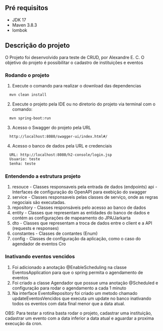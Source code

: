 ## Pré requisitos

* JDK 17
* Maven 3.8.3
* lombok

## Descrição do projeto

O Projeto foi desenvolvido para teste de CRUD, por Alexandre E. C.
O objetivo do projeto é possibilitar o cadastro de instituições e eventos

### Rodando o projeto
1. Execute o comando para realizar o download das dependencias
```bash
  mvn clean install
```
2. Execute o projeto pela IDE ou no diretorio do projeto via terminal com o comando:
```bash
  mvn spring-boot:run
```
3. Acesso o Swagger do projeto pela URL
```bash
  http://localhost:8080/swagger-ui/index.html#/
```
4. Acesso o banco de dados pela URL e credenciais
```bash
  URL: http://localhost:8080/h2-console/login.jsp
  Usuario: teste
  Senha: teste
```

### Entendendo a estrutura projeto
1. resouce - Classes responsaveis pela entrada de dados (endpoints)
 api - Interfaces de configuração do OpenAPI para exebição do swagger
2. service - Classes responsaveis pelas classes de serviço, onde as regras negociais são executadas.
3. repository - Classes responsáveis pelo acesso ao banco de dados
4. entity - Classes que representam as entidades do banco de dados e contém as configurações de mapeamento do JPA/Jarkarta
5. dto - Classes que representam a troca de dados entre o client e a API (requests e responses)
6. constantes - Classes de contantes (Enum)
7. config - Classes de configuração da aplicação, como o caso do agendador de eventos Cro

### Inativando eventos vencidos
1. Foi adicionado a anotação @EnableScheduling na classe EventosApplication para que o spring permita o agendamento de eventos
2. Foi criado a classe Agendador que possue uma anotação @Scheduled e configuração para rodar o agendamento a cada 1 minuto
3. Na interface EventoRepository foi criado um metodo chamado updateEventosVencidos que executa um update no banco inativando todos os eventos
com data final menor que a data atual.

OBS: Para testar a rotina basta rodar o projeto, cadastrar uma instituição, cadastrar um evento com a data inferior a data atual e aguardar a proxima execução da cron.










